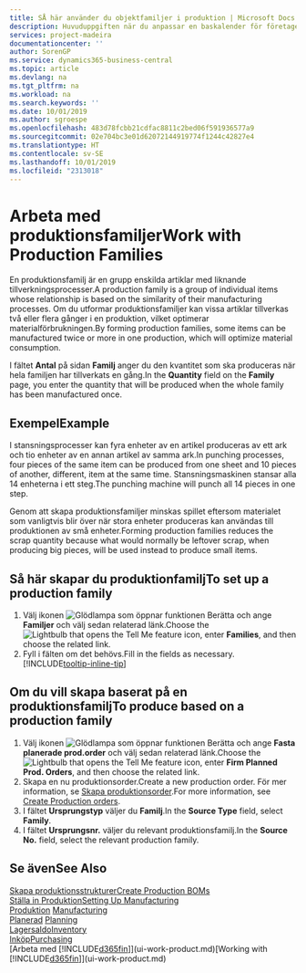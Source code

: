 ```yaml
---
title: SÅ här använder du objektfamiljer i produktion | Microsoft Docs
description: Huvuduppgiften när du anpassar en baskalender för företaget, eller någon av dess affärspartner, är att ange eventuella ändringar av status som arbetsdag eller ledig dag.
services: project-madeira
documentationcenter: ''
author: SorenGP
ms.service: dynamics365-business-central
ms.topic: article
ms.devlang: na
ms.tgt_pltfrm: na
ms.workload: na
ms.search.keywords: ''
ms.date: 10/01/2019
ms.author: sgroespe
ms.openlocfilehash: 483d78fcbb21cdfac8811c2bed06f591936577a9
ms.sourcegitcommit: 02e704bc3e01d62072144919774f1244c42827e4
ms.translationtype: HT
ms.contentlocale: sv-SE
ms.lasthandoff: 10/01/2019
ms.locfileid: "2313018"
---
```

# <a name="work-with-production-families"></a><span data-ttu-id="99dac-103">Arbeta med produktionsfamiljer</span><span class="sxs-lookup"><span data-stu-id="99dac-103">Work with Production Families</span></span>
<span data-ttu-id="99dac-104">En produktionsfamilj är en grupp enskilda artiklar med liknande tillverkningsprocesser.</span><span class="sxs-lookup"><span data-stu-id="99dac-104">A production family is a group of individual items whose relationship is based on the similarity of their manufacturing processes.</span></span> <span data-ttu-id="99dac-105">Om du utformar produktionsfamiljer kan vissa artiklar tillverkas två eller flera gånger i en produktion, vilket optimerar materialförbrukningen.</span><span class="sxs-lookup"><span data-stu-id="99dac-105">By forming production families, some items can be manufactured twice or more in one production, which will optimize material consumption.</span></span>

<span data-ttu-id="99dac-106">I fältet **Antal** på sidan **Familj** anger du den kvantitet som ska produceras när hela familjen har tillverkats en gång.</span><span class="sxs-lookup"><span data-stu-id="99dac-106">In the **Quantity** field on the **Family** page, you enter the quantity that will be produced when the whole family has been manufactured once.</span></span>

## <a name="example"></a><span data-ttu-id="99dac-107">Exempel</span><span class="sxs-lookup"><span data-stu-id="99dac-107">Example</span></span>
<span data-ttu-id="99dac-108">I stansningsprocesser kan fyra enheter av en artikel produceras av ett ark och tio enheter av en annan artikel av samma ark.</span><span class="sxs-lookup"><span data-stu-id="99dac-108">In punching processes, four pieces of the same item can be produced from one sheet and 10 pieces of another, different, item at the same time.</span></span> <span data-ttu-id="99dac-109">Stansningsmaskinen stansar alla 14 enheterna i ett steg.</span><span class="sxs-lookup"><span data-stu-id="99dac-109">The punching machine will punch all 14 pieces in one step.</span></span>

<span data-ttu-id="99dac-110">Genom att skapa produktionsfamiljer minskas spillet eftersom materialet som vanligtvis blir över när stora enheter produceras kan användas till produktionen av små enheter.</span><span class="sxs-lookup"><span data-stu-id="99dac-110">Forming production families reduces the scrap quantity because what would normally be leftover scrap, when producing big pieces, will be used instead to produce small items.</span></span>

## <a name="to-set-up-a-production-family"></a><span data-ttu-id="99dac-111">Så här skapar du produktionfamilj</span><span class="sxs-lookup"><span data-stu-id="99dac-111">To set up a production family</span></span>
1. <span data-ttu-id="99dac-112">Välj ikonen ![Glödlampa som öppnar funktionen Berätta](media/ui-search/search_small.png "Berätta vad du vill göra") och ange **Familjer** och välj sedan relaterad länk.</span><span class="sxs-lookup"><span data-stu-id="99dac-112">Choose the ![Lightbulb that opens the Tell Me feature](media/ui-search/search_small.png "Tell me what you want to do") icon, enter **Families**, and then choose the related link.</span></span>
2. <span data-ttu-id="99dac-113">Fyll i fälten om det behövs.</span><span class="sxs-lookup"><span data-stu-id="99dac-113">Fill in the fields as necessary.</span></span> [!INCLUDE[tooltip-inline-tip](includes/tooltip-inline-tip_md.md)]

## <a name="to-produce-based-on-a-production-family"></a><span data-ttu-id="99dac-114">Om du vill skapa baserat på en produktionsfamilj</span><span class="sxs-lookup"><span data-stu-id="99dac-114">To produce based on a production family</span></span>
1. <span data-ttu-id="99dac-115">Välj ikonen ![Glödlampa som öppnar funktionen Berätta](media/ui-search/search_small.png "Berätta vad du vill göra") och ange **Fasta planerade prod.order** och välj sedan relaterad länk.</span><span class="sxs-lookup"><span data-stu-id="99dac-115">Choose the ![Lightbulb that opens the Tell Me feature](media/ui-search/search_small.png "Tell me what you want to do") icon, enter **Firm Planned Prod. Orders**, and then choose the related link.</span></span>
2. <span data-ttu-id="99dac-116">Skapa en nu produktionsorder.</span><span class="sxs-lookup"><span data-stu-id="99dac-116">Create a new production order.</span></span> <span data-ttu-id="99dac-117">För mer information, se [Skapa produktionsorder](production-how-to-create-production-orders.md).</span><span class="sxs-lookup"><span data-stu-id="99dac-117">For more information, see [Create Production orders](production-how-to-create-production-orders.md).</span></span>
3. <span data-ttu-id="99dac-118">I fältet **Ursprungstyp** väljer du **Familj**.</span><span class="sxs-lookup"><span data-stu-id="99dac-118">In the **Source Type** field, select **Family**.</span></span>  
4. <span data-ttu-id="99dac-119">I fältet **Ursprungsnr.** väljer du relevant produktionsfamilj.</span><span class="sxs-lookup"><span data-stu-id="99dac-119">In the **Source No.** field, select the relevant production family.</span></span>

## <a name="see-also"></a><span data-ttu-id="99dac-120">Se även</span><span class="sxs-lookup"><span data-stu-id="99dac-120">See Also</span></span>
[<span data-ttu-id="99dac-121">Skapa produktionsstrukturer</span><span class="sxs-lookup"><span data-stu-id="99dac-121">Create Production BOMs</span></span>](production-how-to-create-production-boms.md)  
[<span data-ttu-id="99dac-122">Ställa in Produktion</span><span class="sxs-lookup"><span data-stu-id="99dac-122">Setting Up Manufacturing</span></span>](production-configure-production-processes.md)  
<span data-ttu-id="99dac-123">[Produktion](production-manage-manufacturing.md)  </span><span class="sxs-lookup"><span data-stu-id="99dac-123">[Manufacturing](production-manage-manufacturing.md)  </span></span>  
<span data-ttu-id="99dac-124">[Planerad](production-planning.md) </span><span class="sxs-lookup"><span data-stu-id="99dac-124">[Planning](production-planning.md) </span></span>  
[<span data-ttu-id="99dac-125">Lagersaldo</span><span class="sxs-lookup"><span data-stu-id="99dac-125">Inventory</span></span>](inventory-manage-inventory.md)  
[<span data-ttu-id="99dac-126">Inköp</span><span class="sxs-lookup"><span data-stu-id="99dac-126">Purchasing</span></span>](purchasing-manage-purchasing.md)  
<span data-ttu-id="99dac-127">[Arbeta med [!INCLUDE[d365fin](includes/d365fin_md.md)]](ui-work-product.md)</span><span class="sxs-lookup"><span data-stu-id="99dac-127">[Working with [!INCLUDE[d365fin](includes/d365fin_md.md)]](ui-work-product.md)</span></span>
